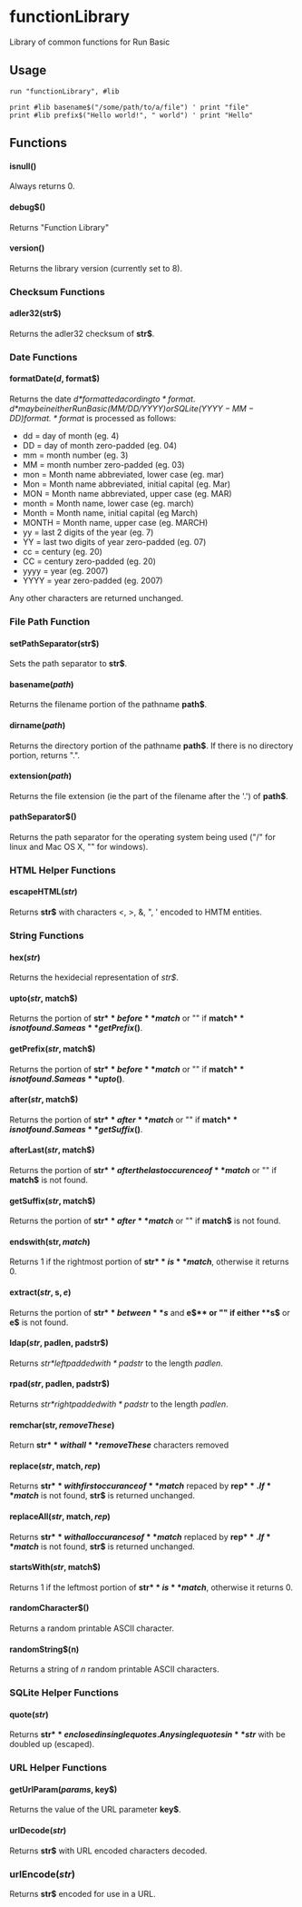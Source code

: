 # functionLibrary
Library of common functions for Run Basic

## Usage

```
run "functionLibrary", #lib

print #lib basename$("/some/path/to/a/file") ' print "file"
print #lib prefix$("Hello world!", " world") ' print "Hello"
```

## Functions

#### isnull()
Always returns 0.

#### debug$()
Returns "Function Library"

#### version()
Returns the library version (currently set to 8).

### Checksum Functions

#### adler32(str$)
Returns the adler32 checksum of **str$**.

### Date Functions

#### formatDate$(d$, format$)
Returns the date *d$* formatted acording to *format$*. *d$* may be in either Run Basic (MM/DD/YYYY) or SQLite (YYYY-MM-DD) format. *format$* is processed as follows:

* dd = day of month (eg. 4)
* DD = day of month zero-padded (eg. 04)
* mm = month number (eg. 3)
* MM = month number zero-padded (eg. 03)
* mon = Month name abbreviated, lower case (eg. mar)
* Mon = Month name abbreviated, initial capital (eg. Mar)
* MON = Month name abbreviated, upper case (eg. MAR)
* month = Month name, lower case (eg. march)
* Month = Month name, initial capital (eg March)
* MONTH = Month name, upper case (eg. MARCH)
* yy = last 2 digits of the year (eg. 7)
* YY = last two digits of year zero-padded (eg. 07)
* cc = century (eg. 20)
* CC = century zero-padded (eg. 20)
* yyyy = year (eg. 2007)
* YYYY = year zero-padded (eg. 2007)

Any other characters are returned unchanged.

### File Path Function

#### setPathSeparator(str$)
Sets the path separator to **str$**.

#### basename$(path$)
Returns the filename portion of the pathname **path$**.

#### dirname$(path$)
Returns the directory portion of the pathname **path$**. If there is no directory portion, returns ".".

#### extension$(path$)
Returns the file extension (ie the part of the filename after the '.') of **path$**.

#### pathSeparator$()
Returns the path separator for the operating system being used ("/" for linux and Mac OS X, "\" for windows).

### HTML Helper Functions

#### escapeHTML$(str$)
Returns **str$** with characters <, >, &, ", ' encoded to HMTM entities.

### String Functions

#### hex$(str$)
Returns the hexidecial representation of *str$*.

#### upto$(str$, match$)
Returns the portion of **str$** before **match$** or "" if **match$** is not found. Same as **getPrefix$()**.

#### getPrefix$(str$, match$)
Returns the portion of **str$** before **match$** or "" if **match$** is not found. Same as **upto$()**.

#### after$(str$, match$)
Returns the portion of **str$** after **match$** or "" if **match$** is not found. Same as **getSuffix$()**.

#### afterLast$(str$, match$)
Returns the portion of **str$** after the last occurence of **match$** or "" if **match$** is not found.

#### getSuffix$(str$, match$)
Returns the portion of **str$** after **match$** or "" if **match$** is not found.

#### endswith(str$, match$)
Returns 1 if the rightmost portion of **str$** is **match$**, otherwise it returns 0.

#### extract$(str$, s$, e$)
Returns the portion of **str$** between **s$** and **e$** or "" if either **s$** or **e$** is not found.

#### ldap$(str$, padlen, padstr$)
Returns *str$* left padded with *padstr$* to the length *padlen*.

#### rpad$(str$, padlen, padstr$)
Returns *str$* right padded with *padstr$* to the length *padlen*.

#### remchar(str$, removeThese$)
Return **str$** with all **removeThese$** characters removed

#### replace$(str$, match$, rep$)
Returns **str$** with first occurance of **match$** repaced by **rep$**. If **match$** is not found,
**str$** is returned unchanged.

#### replaceAll$(str$, match$, rep$)
Returns **str$** with all occurances of **match$** replaced by **rep$**. If **match$** is not found,
**str$** is returned unchanged.

#### startsWith$(str$, match$)
Returns 1 if the leftmost portion of **str$** is **match$**, otherwise it returns 0.

#### randomCharacter$()
Returns a random printable ASCII character.

#### randomString$(n)
Returns a string of *n* random printable ASCII characters.

### SQLite Helper Functions

#### quote$(str$)
Returns **str$** enclosed in single quotes. Any single quotes in **str$** with be doubled up (escaped).

### URL Helper Functions

#### getUrlParam$(params$, key$)
Returns the value of the URL parameter **key$**.

#### urlDecode$(str$)
Returns **str$** with URL encoded characters decoded.

### urlEncode$(str$)
Returns **str$** encoded for use in a URL.
